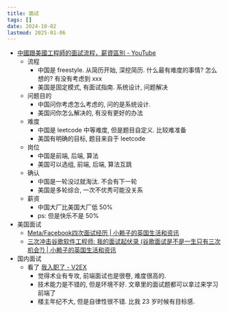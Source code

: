 ```yaml
---
title: 面试
tags: []
date: 2024-10-02
lastmod: 2025-01-06
---
```




- [中國跟美國工程師的面試流程，薪資區別 - YouTube](https://www.youtube.com/watch?v=Py1UFAAmCc4)
    - 流程
        - 中国是 freestyle. 从简历开始, 深挖简历. 什么最有难度的事情? 怎么想的? 有没有考虑到 xxx
        - 美国是固定模式, 有面试指南.  系统设计, 问题解决
    - 问题目的
        - 中国问你考虑怎么考虑的, 问的是系统设计.
        - 美国问你怎么解决的, 有没有更好的办法
    - 难度
        - 中国是 leetcode 中等难度, 但是题目自定义. 比较难准备
        - 美国有明确的目标, 题目来自于 leetcode
    - 岗位
        - 中国是前端, 后端, 算法
        - 美国可以选组, 前端, 后端, 算法互跳
    - 确认
        - 中国是一轮没过就淘汰. 不会有下一轮
        - 美国是多轮综合, 一次不优秀可能没关系
    - 薪资
        - 中国大厂比美国大厂低 50%
        - ps: 但是快乐不是 50%
- 美国面试
    - [Meta/Facebook四次面试经历 \| 小赖子的英国生活和资讯](https://justyy.com/archives/67279)
    - [三次冲击谷歌软件工程师: 我的面试起伏录 (谷歌面试是不是一生只有三次机会?) | 小赖子的英国生活和资讯](https://justyy.com/archives/66293)
- 国内面试
    - 看了 [我入职了 - V2EX](https://v2ex.com/t/959084#reply22)
        - 觉得术业有专攻, 前端面试也是很卷, 难度很高的.
        - 技术能力是不错的, 但是环境不好. 文章里的面试题都可以拿过来学习前端了
        - 楼主年纪不大, 但是自律性很不错. 比我 23 岁时候有目标感.
